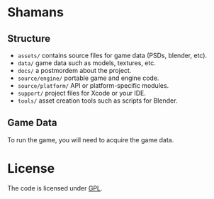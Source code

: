 # Shamans

## Structure

- `assets/` contains source files for game data (PSDs, blender, etc).
- `data/` game data such as models, textures, etc.
- `docs/` a postmordem about the project.
- `source/engine/` portable game and engine code.
- `source/platform/` API or platform-specific modules.
- `support/` project files for Xcode or your IDE.
- `tools/` asset creation tools such as scripts for Blender.

## Game Data

To run the game, you will need to acquire the game data.

# License

The code is licensed under [GPL](LICENSE).
